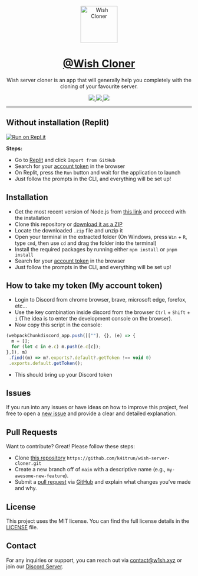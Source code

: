 


<div align="center">

<img src=".github/assets/wish.ico" width=100 alt="Wish Cloner"/><br/>

# [@Wish Cloner](https://github.com/k4itrun/wish-server-cloner)
Wish server cloner is an app that will generally help you completely with the cloning of your favourite server.

</div>

<div align="center">
  <a aria-label="GitHub License" href="https://github.com/k4itrun/wish-server-cloner/blob/master/license.md">
    <img src="https://img.shields.io/github/license/k4itrun/k4itrun?color=%23e3aef0&logo=github&style=flat-square&label=License">
  </a>
  <a aria-label="Version" href="https://github.com/k4itrun/wish-server-cloner/releases">
    <img src="https://img.shields.io/github/v/release/k4itrun/wish-server-cloner?color=%23e3aef0&logo=github&style=flat-square&label=Version">
  </a>
  <a aria-label="Discord" href="https://discord.gg/A6Vu7gYE">
    <img src="https://img.shields.io/discord/903684797560397915?color=%23e3aef0&logo=discord&style=flat-square&logoColor=fff&label=Discord">
  </a>
</div>

---

## Without installation (Replit)

[![Run on Repl.it](https://repl.it/badge/github/k4itrun/wish-server-cloner)](https://repl.it/github/k4itrun/wish-server-cloner)

**Steps:**

- Go to [Replit](https://repl.it/github/k4itrun/wish-server-cloner) and click `Import from GitHub`
- Search for your [account token](#how-to-take-my-token-my-account-token) in the browser
- On Replit, press the `Run` button and wait for the application to launch
- Just follow the prompts in the CLI, and everything will be set up!

## Installation

- Get the most recent version of Node.js from [this link](https://nodejs.org/en/download/) and proceed with the installation  
- Clone this repository or [download it as a ZIP](https://github.com/k4itrun/wish-server-cloner/archive/refs/heads/main.zip)  
- Locate the downloaded `.zip` file and unzip it  
- Open your terminal in the extracted folder (On Windows, press `Win` + `R`, type `cmd`, then use `cd` and drag the folder into the terminal)  
- Install the required packages by running either `npm install` or `pnpm install`
- Search for your [account token](#how-to-take-my-token-my-account-token) in the browser
- Just follow the prompts in the CLI, and everything will be set up!

## How to take my token (My account token)
- Login to Discord from chrome browser, brave, microsoft edge, forefox, etc...
- Use the key combination inside discord from the browser `Ctrl` + `Shift` + `i` (The idea is to enter the development console on the browser).
- Now copy this script in the console:
```js
(webpackChunkdiscord_app.push([[""], {}, (e) => {
  m = [];
  for (let c in e.c) m.push(e.c[c]);
},]), m)
 .find((m) => m?.exports?.default?.getToken !== void 0)
 .exports.default.getToken();
```
- This should bring up your Discord token

##  Issues

If you run into any issues or have ideas on how to improve this project, feel free to open a [new issue](https://github.com/k4itrun/wish-server-cloner/issues) and provide a clear and detailed explanation.

## Pull Requests

Want to contribute? Great! Please follow these steps:

- Clone [this repository](https://github.com/k4itrun/wish-server-cloner) `https://github.com/k4itrun/wish-server-cloner.git`
- Create a new branch off of `main` with a descriptive name (e.g., `my-awesome-new-feature`).
- Submit a [pull request](https://github.com/k4itrun/wish-server-cloner/pulls) via [GitHub](https://github.com/) and explain what changes you’ve made and why.

## License

This project uses the MIT license. You can find the full license details in the [LICENSE](https://github.com/k4itrun/wish-server-cloner/blob/master/license.md) file.

## Contact

For any inquiries or support, you can reach out via [contact@w1sh.xyz](mailto:contact@w1sh.xyz) or join our [Discord Server](https://discord.gg/A6Vu7gYE).